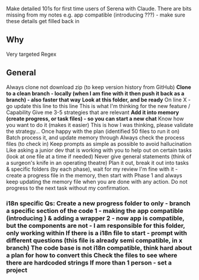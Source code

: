 Make detailed 101s for first time users of Serena with Claude. There are bits missing from my notes e.g. app compatible (introducing ???) - make sure these details get filled back in

## Why 
Very targeted Regex 
## General 
Always clone not download zip (to keep version history from GitHub) **Clone to a clean branch - locally (when I am fine with it then push it back as a branch) - also faster that way** **Look at this folder, and be ready** On line X - go update this line to this line This is what I'm thinking for the new feature / Capability Give me 3-5 strategies that are relevant **Add it into memory (create progress, or task files) - so you can start a new chat** Know how you want to do it (makes it easier) This is how I was thinking, please validate the strategy... Once happy with the plan (identified 50 files to run it on) Batch process it, and update memory through Always check the process files (to check in) Keep prompts as simple as possible to avoid hallucination Like asking a junior dev that is working with you to help out on certain tasks (look at one file at a time if needed) Never give general statements (think of a surgeon's knife in an operating theatre) Plan it out, break it out into tasks & specific folders (by each phase), wait for my review I'm fine with it - create a progress file in the memory, then start with Phase 1 and always keep updating the memory file when you are done with any action. Do not progress to the next task without my confirmation.

### i18n specific Qs: Create a new progress folder to only - branch a specific section of the code 1 - making the app compatible (introducing ) & adding a wrapper 2 - now app is compatible, but the components are not - I am responsible for this folder, only working within If there is a i18n file to start - prompt with different questions (this file is already semi compatible, in x branch) The code base is not i18n compatible, think hard about a plan for how to convert this Check the files to see where there are hardcoded strings If more than 1 person - set a project